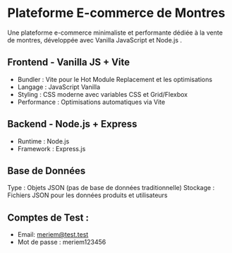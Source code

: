 # Plateforme E-commerce de Montres
Une plateforme e-commerce minimaliste et performante dédiée à la vente de montres, développée avec Vanilla JavaScript et Node.js .

## Frontend - Vanilla JS + Vite
- Bundler : Vite pour le Hot Module Replacement et les optimisations
- Langage : JavaScript Vanilla
- Styling : CSS moderne avec variables CSS et Grid/Flexbox
- Performance : Optimisations automatiques via Vite

## Backend - Node.js + Express
- Runtime : Node.js
- Framework : Express.js

## Base de Données
Type : Objets JSON (pas de base de données traditionnelle)
Stockage : Fichiers JSON pour les données produits et utilisateurs

## Comptes de Test :
-	Email: meriem@test.test
-	Mot de passe : meriem123456

